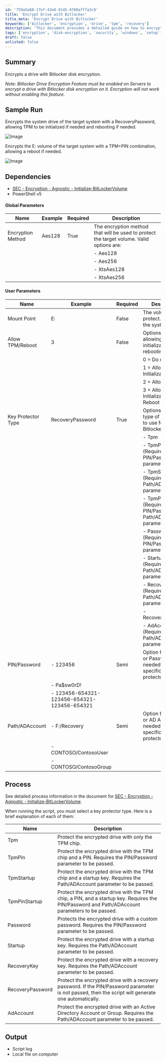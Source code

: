 ```yaml
---
id: '759a5a88-17ef-42e0-9145-4760aff7a3c9'
title: 'Encrypt Drive with Bitlocker'
title_meta: 'Encrypt Drive with Bitlocker'
keywords: ['bitlocker', 'encryption', 'drive', 'tpm', 'recovery']
description: 'This document provides a detailed guide on how to encrypt a drive using Bitlocker disk encryption. It includes sample runs, global and user parameters, and the process for selecting key protector types. Important dependencies and prerequisites are also outlined to ensure successful encryption.'
tags: ['encryption', 'disk-encryption', 'security', 'windows', 'setup']
draft: false
unlisted: false
---
```

## Summary

Encrypts a drive with Bitlocker disk encryption.

*Note*: *Bitlocker Drive Encryption Feature must be enabled on Servers to encrypt a drive with Bitlocker disk encryption on it. Encryption will not work without enabling this feature.*

## Sample Run

Encrypts the system drive of the target system with a RecoveryPassword, allowing TPM to be initialized if needed and rebooting if needed.

![Image](../../../static/img/Bitlocker---Volume---Initialize/image_1.png)

Encrypts the E: volume of the target system with a TPM+PIN combination, allowing a reboot if needed.

![Image](../../../static/img/Bitlocker---Volume---Initialize/image_2.png)

## Dependencies

- [SEC - Encryption - Agnostic - Initialize-BitLockerVolume](https://proval.itglue.com/DOC-5078775-8931801)
- PowerShell v5

#### Global Parameters

| Name                | Example  | Required | Description                                                                                                          |
|---------------------|----------|----------|----------------------------------------------------------------------------------------------------------------------|
| Encryption Method    | Aes128   | True     | The encryption method that will be used to protect the target volume. Valid options are:                            |
|                     |          |          | - Aes128                                                                                                           |
|                     |          |          | - Aes256                                                                                                           |
|                     |          |          | - XtsAes128                                                                                                        |
|                     |          |          | - XtsAes256                                                                                                        |

#### User Parameters

| Name                | Example                         | Required | Description                                                                                                          |
|---------------------|---------------------------------|----------|----------------------------------------------------------------------------------------------------------------------|
| Mount Point          | E:                              | False    | The volume to protect. Defaults to the system drive.                                                                |
| Allow TPM/Reboot     | 3                               | False    | Options for allowing TPM initialization and rebooting.                                                               |
|                     |                                 |          | 0 = Do not allow                                                                                                    |
|                     |                                 |          | 1 = Allow TPM Initialization                                                                                         |
|                     |                                 |          | 2 = Allow Reboot                                                                                                    |
|                     |                                 |          | 3 = Allow TPM Initialization and Reboot                                                                             |
| Key Protector Type   | RecoveryPassword                | True     | Options for which type of protector to use for Bitlocker:                                                           |
|                     |                                 |          | - Tpm                                                                                                              |
|                     |                                 |          | - TpmPin (Requires PIN/Password parameter)                                                                          |
|                     |                                 |          | - TpmStartup (Requires Path/ADAccount parameter)                                                                    |
|                     |                                 |          | - TpmPinStartup (Requires PIN/Password and Path/ADAccount parameters)                                              |
|                     |                                 |          | - Password (Requires PIN/Password parameter)                                                                        |
|                     |                                 |          | - Startup (Requires Path/ADAccount parameter)                                                                       |
|                     |                                 |          | - RecoveryKey (Requires Path/ADAccount parameter)                                                                   |
|                     |                                 |          | - RecoveryPassword                                                                                                   |
|                     |                                 |          | - AdAccount (Requires Path/ADAccount parameter)                                                                    |
| PIN/Password         | - 123456                        | Semi     | Option for the PIN or Password needed for specific key protector types.                                             |
|                     | - Pa$sw0rD!                    |          |                                                                                                                      |
|                     | - 123456-654321-123456-654321-123456-654321 |          |                                                                                                                      |
| Path/ADAccount       | - F:/Recovery                   | Semi     | Option for the Path or AD Account needed for specific key protector types.                                          |
|                     | - CONTOSO/ContosoUser          |          |                                                                                                                      |
|                     | - CONTOSO/ContosoGroup         |          |                                                                                                                      |

## Process

See detailed process information in the document for [SEC - Encryption - Agnostic - Initialize-BitLockerVolume](https://proval.itglue.com/DOC-5078775-8931801).

When running the script, you must select a key protector type. Here is a brief explanation of each of them:

| Name               | Description                                                                                                           |
|---------------------|----------------------------------------------------------------------------------------------------------------------|
| Tpm                 | Protect the encrypted drive with only the TPM chip.                                                                  |
| TpmPin              | Protect the encrypted drive with the TPM chip and a PIN. Requires the PIN/Password parameter to be passed.          |
| TpmStartup          | Protect the encrypted drive with the TPM chip and a startup key. Requires the Path/ADAccount parameter to be passed. |
| TpmPinStartup       | Protect the encrypted drive with the TPM chip, a PIN, and a startup key. Requires the PIN/Password and Path/ADAccount parameters to be passed. |
| Password            | Protects the encrypted drive with a custom password. Requires the PIN/Password parameter to be passed.              |
| Startup             | Protect the encrypted drive with a startup key. Requires the Path/ADAccount parameter to be passed.                 |
| RecoveryKey         | Protect the encrypted drive with a recovery key. Requires the Path/ADAccount parameter to be passed.                |
| RecoveryPassword    | Protect the encrypted drive with a recovery password. If the PIN/Password parameter is not passed, then the script will generate one automatically. |
| AdAccount           | Protect the encrypted drive with an Active Directory Account or Group. Requires the Path/ADAccount parameter to be passed. |

## Output

- Script log
- Local file on computer







